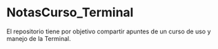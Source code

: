# NotasCurso_Terminal
El repositorio tiene por objetivo compartir apuntes de un curso de uso y manejo de la Terminal.
